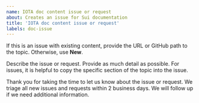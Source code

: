 ```yaml
---
name: IOTA doc content issue or request
about: Creates an issue for Sui documentation
title: 'IOTA doc content issue or request'
labels: doc-issue
---
```


If this is an issue with existing content, provide the URL or GitHub path to the topic. Otherwise, use **New**.

Describe the issue or request. Provide as much detail as possible. For issues, it is helpful to copy the specific section of the topic into the issue.

Thank you for taking the time to let us know about the issue or request. We triage all new issues and requests within 2 business days. We will follow up if we need additional information. 

